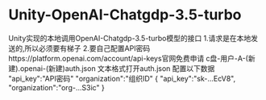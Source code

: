 # Unity-OpenAI-Chatgdp-3.5-turbo
Unity实现的本地调用OpenAI-Chatgdp-3.5-turbo模型的接口
1.请求是在本地发送的,所以必须要有梯子
2.要自己配置API密码https://platform.openai.com/account/api-keys官网免费申请
c盘-用户-A-(新建).openai-(新建)auth.json
文本格式打开auth.json 配置以下数据 "api_key":"API密码" "organization":"组织ID"
{
 "api_key":"sk-...EcV8",
 "organization":"org-...S3ic"
}
